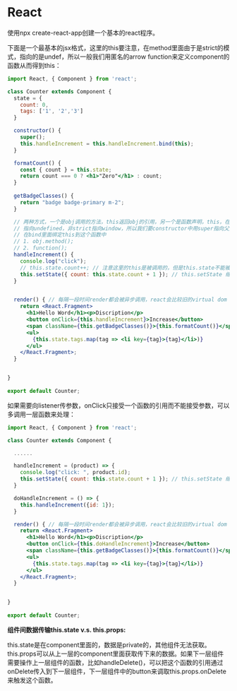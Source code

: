 # React

使用npx create-react-app创建一个基本的react程序。

下面是一个最基本的jsx格式，这里的this要注意，在method里面由于是strict的模式，指向的是undef，所以一般我们用匿名的arrow function来定义component的函数从而得到this：

```jsx
import React, { Component } from 'react';

class Counter extends Component {
  state = {
    count: 0,
    tags: ['1', '2','3']
  }

  constructor() {
    super();
    this.handleIncrement = this.handleIncrement.bind(this);
  }

  formatCount() { 
    const { count } = this.state;
    return count === 0 ? <h1>"Zero"</h1> : count;
  }
  
  getBadgeClasses() { 
    return "badge badge-primary m-2";
  }

  // 两种方式，一个是obj调用的方法，this返回obj的引用，另一个是函数声明，this，在strict模式下
  // 指向undefined，非strict指向window，所以我们要constructor中用super指向父类，
  // 在bind里面绑定this到这个函数中
  // 1. obj.method();
  // 2. function();
  handleIncrement() { 
    console.log("click");
    // this.state.count++; // 注意这里的this是被调用的，但是this.state不能被访问
    this.setState({ count: this.state.count + 1 }); // this.setState 继承于 Component
  }


  render() { // 每隔一段时间render都会被异步调用，react会比较旧的virtual dom 和新的 virtual dom然后更新被更改的地方
    return <React.Fragment>
      <h1>Hello Word</h1><p>Discription</p>
      <button onClick={this.handleIncrement}>Increase</button>
      <span className={this.getBadgeClasses()}>{this.formatCount()}</span>
      <ul>
        {this.state.tags.map(tag => <li key={tag}>{tag}</li>)}
      </ul>
    </React.Fragment>;
  }


}
 
export default Counter;
```

如果需要向listener传参数，onClick只接受一个函数的引用而不能接受参数，可以多调用一层函数来处理：

```jsx
import React, { Component } from 'react';

class Counter extends Component {

  ......

  handleIncrement = (product) => { 
    console.log("click: ", product.id);
    this.setState({ count: this.state.count + 1 }); // this.setState 继承于 Component
  }

  doHandleIncrement = () => { 
    this.handleIncrement({id: 1});
  }

  render() { // 每隔一段时间render都会被异步调用，react会比较旧的virtual dom 和新的 virtual dom然后更新被更改的地方
    return <React.Fragment>
      <h1>Hello Word</h1><p>Discription</p>
      <button onClick={this.doHandleIncrement}>Increase</button>
      <span className={this.getBadgeClasses()}>{this.formatCount()}</span>
      <ul>
        {this.state.tags.map(tag => <li key={tag}>{tag}</li>)}
      </ul>
    </React.Fragment>;
  }


}
 
export default Counter;
```

**组件间数据传输this.state v.s. this.props:**

this.state是在component里面的，数据是private的，其他组件无法获取。this.props可以从上一层的component里面获取传下来的数据。如果下一层组件需要操作上一层组件的函数，比如handleDelete\(\)，可以把这个函数的引用通过onDelete传入到下一层组件，下一层组件中的button来调取this.props.onDelete来触发这个函数。

